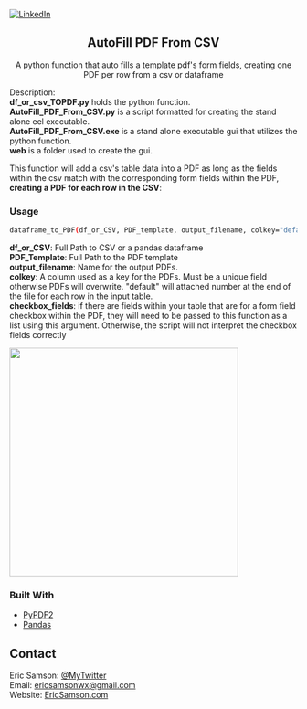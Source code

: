 
[![LinkedIn][linkedin-shield]][linkedin-url]

<p align="center">
  <h2 align="center">AutoFill PDF From CSV</h2>
  <p align="center">
    A python function that auto fills a template pdf's form fields, creating one PDF per row from a csv or dataframe<br>
  </p>
</p>

<!-- ABOUT THE PROJECT -->
  Description:
  <br><b>df_or_csv_TOPDF.py</b> holds the python function.
  <br><b>AutoFill_PDF_From_CSV.py</b> is a script formatted for creating the stand alone eel executable. 
  <br><b>AutoFill_PDF_From_CSV.exe</b> is a stand alone executable gui that utilizes the python function.
  <br><b>web</b> is a folder used to create the gui.
  
  This function will add a csv's table data into a PDF as long as the fields within the csv match with the corresponding form fields within the PDF, <b>creating a PDF for each row in the CSV</b>:
  
<h3>Usage</h3> 

```bash
dataframe_to_PDF(df_or_CSV, PDF_template, output_filename, colkey="default", checkbox_fields="default")
```

<b>df_or_CSV</b>: Full Path to CSV or a pandas dataframe <br>
<b>PDF_Template</b>: Full Path to the PDF template <br>
<b>output_filename</b>: Name for the output PDFs. <br>
<b>colkey</b>: A column used as a key for the PDFs. Must be a unique field otherwise PDFs will overwrite. "default"
will attached number at the end of the file for each row in the input table. <br>
<b>checkbox_fields</b>: if there are fields within your table that are for a form field checkbox within the PDF, they will need to 
be passed to this function as a list using this argument. Otherwise, the script will not interpret the checkbox fields correctly<br>
  
  <img src="https://lh3.googleusercontent.com/jqjeu7Me452qzRuVmN14eAg2UEpQyqU8ddkwsJX3xavJQKYqAYdabksl76aorKelR-xwbUcA9p0Y3GabXRpoFSH56QCIWqXPmfR5_1wtL-NAM4ZWQiIDFYBiFvj9aCsDKwRE-zC_QQ=w2400" width="400px">


### Built With
* [PyPDF2](https://github.com/mstamy2/PyPDF2)
* [Pandas](https://pandas.pydata.org/)

<!-- CONTACT -->
## Contact
Eric Samson: [@MyTwitter](https://twitter.com/EricSamsonGIS) <br>
Email: ericsamsonwx@gmail.com <br>
Website: [EricSamson.com](https://ericsamson.com) <br>

[linkedin-shield]: https://img.shields.io/badge/-LinkedIn-black.svg?style=flat-square&logo=linkedin&colorB=555
[linkedin-url]: https://linkedin.com/in/iamericsamson
